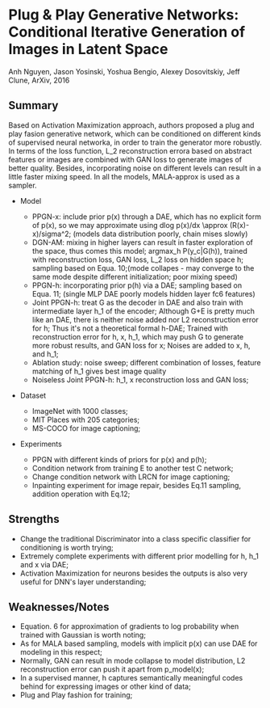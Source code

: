 # Plug & Play Generative Networks: Conditional Iterative Generation of Images in Latent Space

Anh Nguyen, Jason Yosinski, Yoshua Bengio, Alexey Dosovitskiy, Jeff Clune, ArXiv, 2016

## Summary

Based on Activation Maximization approach, authors proposed a plug and play fasion generative network, which can be conditioned on different kinds of supervised neural networka, in order to train the generator more robustly. In terms of the loss function, L_2 reconstruction errora based on abstract features or images are combined with GAN loss to generate images of better quality. Besides, incorporating noise on different levels can result in a little faster mixing speed. In all the models, MALA-approx is used as a sampler.

- Model
  - PPGN-x: include prior p(x) through a DAE, which has no explicit form of p(x), so we may approximate using dlog p(x)/dx \approx (R(x)-x)/sigma^2; (models data distribution poorly, chain mises slowly)
  - DGN-AM: mixing in higher layers can result in faster exploration of the space, thus comes this model; argmax_h P(y_c|G(h)), trained with reconstruction loss, GAN loss, L_2 loss on hidden space h; sampling based on Equa. 10;(mode collapes - may converge to the same mode despite different initialization; poor mixing speed)
  - PPGN-h: incorporating prior p(h) via a DAE; sampling based on Equa. 11; (single MLP DAE poorly models hidden layer fc6 features)
  - Joint PPGN-h: treat G as the decoder in DAE and also train with intermediate layer h_1 of the encoder; Although G+E is pretty much like an DAE, there is neither noise added nor L2 reconstruction error for h; Thus it's not a theoretical formal h-DAE; Trained with reconstruction error for h, x, h_1, which may push G to generate more robust results, and GAN loss for x; Noises are added to x, h, and h_1;
  - Ablation study: noise sweep; different combination of losses, feature matching of h_1 gives best image quality
  - Noiseless Joint PPGN-h: h_1, x reconstruction loss and GAN loss;
  
- Dataset
  - ImageNet with 1000 classes;
  - MIT Places with 205 categories;
  - MS-COCO for image captioning; 
  
- Experiments
  - PPGN with different kinds of priors for p(x) and p(h);
  - Condition network from training E to another test C network;
  - Change condition network with LRCN for image captioning;
  - Inpainting experiment for image repair, besides Eq.11 sampling, addition operation with Eq.12;

## Strengths
  - Change the traditional Discriminator into a class specific classifier for conditioning is worth trying;
  - Extremely complete experiments with different prior modelling for h, h_1 and x via DAE;
  - Activation Maximization for neurons besides the outputs is also very useful for DNN's layer understanding;

## Weaknesses/Notes
  - Equation. 6 for approximation of gradients to log probability when trained with Gaussian is worth noting;
  - As for MALA based sampling, models with implicit p(x) can use DAE for modeling in this respect;
  - Normally, GAN can result in mode collapse to model distribution, L2 reconstruction error can push it apart from p_model(x);
  - In a supervised manner, h captures semantically meaningful codes behind for expressing images or other kind of data;
  - Plug and Play fashion for training;
